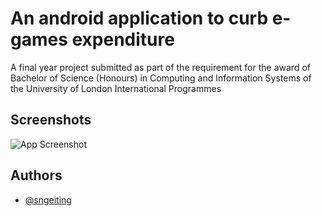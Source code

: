 
# An android application to curb e-games expenditure

A final year project submitted as part of the requirement for the award of Bachelor of Science (Honours) in Computing and Information Systems of the University of London International Programmes

## Screenshots

![App Screenshot](https://imgur.com/a/0J4rZYb)


## Authors

- [@sngeiting](https://www.github.com/sngeiting)

